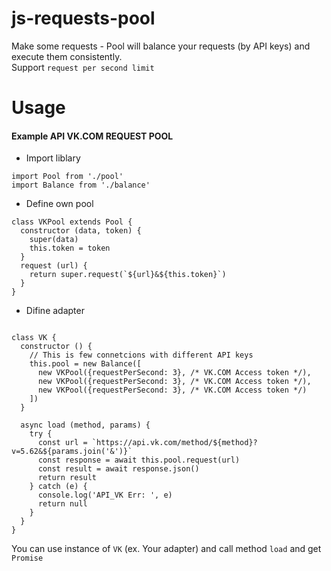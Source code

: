 # js-requests-pool

Make some requests - Pool will balance your requests (by API keys) and execute them consistently.  
Support `request per second limit`

# Usage
#### Example API VK.COM REQUEST POOL

* Import liblary

```
import Pool from './pool'
import Balance from './balance'
```

* Define own pool

```
class VKPool extends Pool {
  constructor (data, token) {
    super(data)
    this.token = token
  }
  request (url) {
    return super.request(`${url}&${this.token}`)
  }
}
```

* Difine adapter

```

class VK {
  constructor () {
    // This is few connetcions with different API keys
    this.pool = new Balance([
      new VKPool({requestPerSecond: 3}, /* VK.COM Access token */),
      new VKPool({requestPerSecond: 3}, /* VK.COM Access token */),
      new VKPool({requestPerSecond: 3}, /* VK.COM Access token */)
    ])
  }

  async load (method, params) {
    try {
      const url = `https://api.vk.com/method/${method}?v=5.62&${params.join('&')}`
      const response = await this.pool.request(url)
      const result = await response.json()
      return result
    } catch (e) {
      console.log('API_VK Err: ', e)
      return null
    }
  }
}
```

You can use instance of `VK` (ex. Your adapter) and call method `load` and get `Promise`
